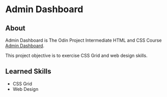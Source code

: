 # Admin Dashboard

## About

Admin Dashboard is The Odin Project Intermediate HTML and CSS Course [Admin Dashboard](https://www.theodinproject.com/lessons/node-path-intermediate-html-and-css-admin-dashboard).

This project objective is to exercise CSS Grid and web design skills.

## Learned Skills

- CSS Grid
- Web Design
